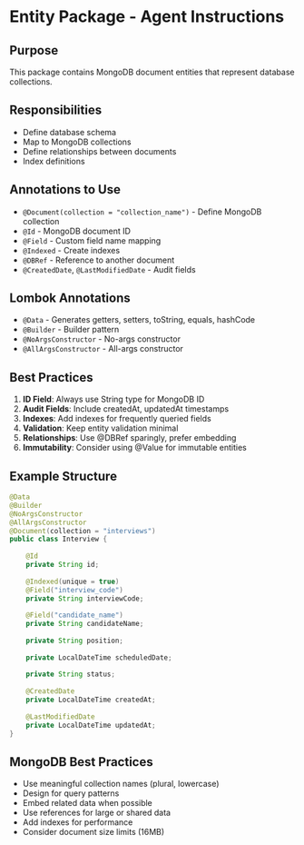 # Entity Package - Agent Instructions

## Purpose
This package contains MongoDB document entities that represent database collections.

## Responsibilities
- Define database schema
- Map to MongoDB collections
- Define relationships between documents
- Index definitions

## Annotations to Use
- `@Document(collection = "collection_name")` - Define MongoDB collection
- `@Id` - MongoDB document ID
- `@Field` - Custom field name mapping
- `@Indexed` - Create indexes
- `@DBRef` - Reference to another document
- `@CreatedDate`, `@LastModifiedDate` - Audit fields

## Lombok Annotations
- `@Data` - Generates getters, setters, toString, equals, hashCode
- `@Builder` - Builder pattern
- `@NoArgsConstructor` - No-args constructor
- `@AllArgsConstructor` - All-args constructor

## Best Practices
1. **ID Field**: Always use String type for MongoDB ID
2. **Audit Fields**: Include createdAt, updatedAt timestamps
3. **Indexes**: Add indexes for frequently queried fields
4. **Validation**: Keep entity validation minimal
5. **Relationships**: Use @DBRef sparingly, prefer embedding
6. **Immutability**: Consider using @Value for immutable entities

## Example Structure
```java
@Data
@Builder
@NoArgsConstructor
@AllArgsConstructor
@Document(collection = "interviews")
public class Interview {
    
    @Id
    private String id;
    
    @Indexed(unique = true)
    @Field("interview_code")
    private String interviewCode;
    
    @Field("candidate_name")
    private String candidateName;
    
    private String position;
    
    private LocalDateTime scheduledDate;
    
    private String status;
    
    @CreatedDate
    private LocalDateTime createdAt;
    
    @LastModifiedDate
    private LocalDateTime updatedAt;
}
```

## MongoDB Best Practices
- Use meaningful collection names (plural, lowercase)
- Design for query patterns
- Embed related data when possible
- Use references for large or shared data
- Add indexes for performance
- Consider document size limits (16MB)

